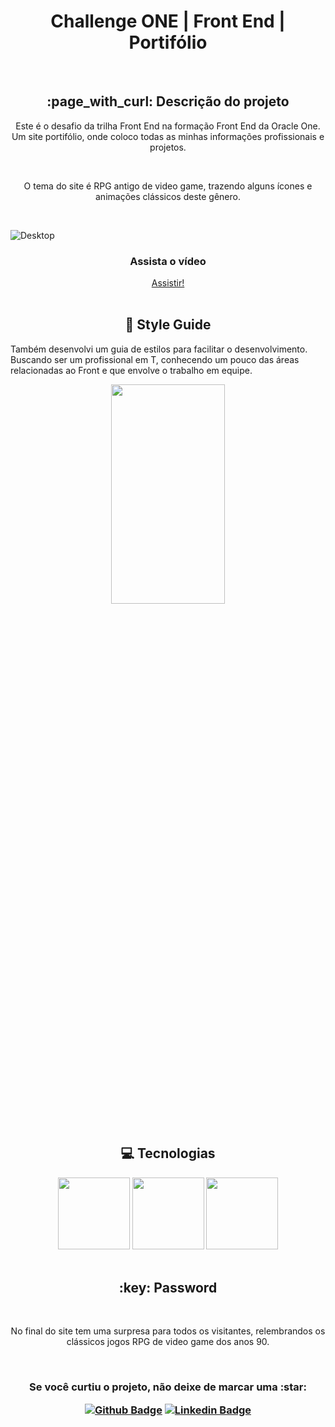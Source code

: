 <h1 align="center"> Challenge ONE | Front End | Portifólio </h1>

<br>

<h2 align="center"> :page_with_curl: Descrição do projeto </h2>

<p align="center">Este é o desafio da trilha Front End na formação Front End da Oracle One. Um site portifólio, onde coloco todas as minhas informações profissionais e projetos.</p><br>
<p align="center">O tema do site é RPG antigo de video game, trazendo alguns ícones e animações clássicos deste gênero.</p><br>

![Desktop](https://images2.imgbox.com/ef/3a/XomC043g_o.png)

<h3 align="center"> Assista o vídeo </h2>
<div align="center">
<a href="https://9gag.com/gag/aKEAE9Q?utm" > Assistir!</a>
</div>

<br>

<h2 align="center"> 🎨 Style Guide </h2>

Também desenvolvi um guia de estilos para facilitar o desenvolvimento. Buscando ser um profissional em T, conhecendo um pouco das áreas relacionadas ao Front e que envolve o trabalho em equipe.

<div align="center">
<img src="https://images2.imgbox.com/ba/3c/2O4IOOAU_o.png"  width="60%" height="30%">
</div>

<br>

<h2 align="center"> 💻 Tecnologias </h2>

<div align="center">
<img src="https://cdn.jsdelivr.net/gh/devicons/devicon/icons/html5/html5-plain-wordmark.svg" width=115>
<img src="https://cdn.jsdelivr.net/gh/devicons/devicon/icons/css3/css3-plain-wordmark.svg" width=115>
<img src="https://cdn.jsdelivr.net/gh/devicons/devicon/icons/javascript/javascript-original.svg" width=115>
<div>

<br>
<h2 align="center"> :key: Password </h2><br>
<p align="center"> No final do site tem uma surpresa para todos os visitantes, relembrandos os clássicos jogos RPG de video game dos anos 90. </p>
<br>


<h3 align="center"> Se você curtiu o projeto, não deixe de marcar uma :star:

[![Github Badge](https://img.shields.io/badge/-Github-000?style=flat-square&logo=Github&logoColor=white&link=https://github.com/luizlimadev)](https://github.com/luizlimadev)
[![Linkedin Badge](https://img.shields.io/badge/-LinkedIn-blue?style=flat-square&logo=Linkedin&logoColor=white&link=https://www.linkedin.com/in/luizlima-dev/)](https://www.linkedin.com/in/devluizlima/)

